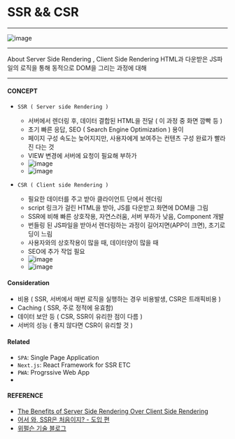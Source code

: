 # SSR && CSR 
***
![image](https://user-images.githubusercontent.com/15559593/137744097-0d1c6b11-d5f1-4618-83ef-11ce93473135.png)

***

About Server Side Rendering , Client Side Rendering
HTML과 다운받은 JS파일의 로직을 통해 동적으로 DOM을 그리는 과정에 대해 
 
***

#### CONCEPT

* `SSR ( Server side Rendering )`

    - 서버에서 렌더링 후, 데이터 결합된 HTML을 전달 ( 이 과정 중 화면 깜빡 등 )
    - 초기 빠른 응답, SEO ( Search Engine Optimization ) 용이
    - 페이지 구성 속도는 늦어지지만, 사용자에게 보여주는 컨텐츠 구성 완료가 빨라진 다는 것
    - VIEW 변경에 서버에 요청이 필요해 부하가  
    - ![image](https://miro.medium.com/max/1050/1*jJkEQpgZ8waQ5P-W5lhxuQ.png)
    - ![image](https://media.vlpt.us/images/vagabondms/post/8c4c7988-c35d-4722-8e78-4c4f4bbb54a5/image.png)


* `CSR ( Client side Rendering )`

    - 필요한 데이터를 주고 받아 클라이언트 단에서 렌더링 
    - script 링크가 걸린 HTML을 받아, JS를 다운받고 화면에 DOM을 그림
    - SSR에 비해 빠른 상호작용, 자연스러움, 서버 부하가 낮음, Component 개발
    - 번들링 된 JS파일을 받아서 렌더링하는 과정이 길어지면(APP이 크면), 초기로딩이 느림
    - 사용자와의 상호작용이 많을 때, 데이터양이 많을 때 
    - SEO에 추가 작업 필요
    - ![image](https://miro.medium.com/max/1050/1*CRiH0hUGoS3aoZaIY4H2yg.png)
    - ![image](https://media.vlpt.us/images/vagabondms/post/0289f96e-c34d-48a9-b942-eb9376ab43af/image.png)
  
#### Consideration

  - 비용 ( SSR, 서버에서 매번 로직을 실행하는 경우 비용발생, CSR은 트래픽비용 )
  - Caching ( SSR, 주로 정적에 유효함)
  - 데이터 보안 등 ( CSR, SSR이 유리한 점이 다름 )
  - 서버의 성능 ( 좋지 않다면 CSR이 유리할 것 )

#### Related

  - `SPA`: Single Page Application
  - `Next.js`: React Framework for SSR ETC
  - `PWA`: Progrssive Web App
  -



#### REFERENCE

- [The Benefits of Server Side Rendering Over Client Side Rendering](https://medium.com/walmartglobaltech/the-benefits-of-server-side-rendering-over-client-side-rendering-5d07ff2cefe8)
- [어서 와, SSR은 처음이지? - 도입 편](https://d2.naver.com/helloworld/7804182)
- [위펄슨 기술 블로그](https://tech.weperson.com/wedev/frontend/csr-ssr-spa-mpa-pwa/#csr-client-side-rendering-vs-ssr-server-side-rendering)